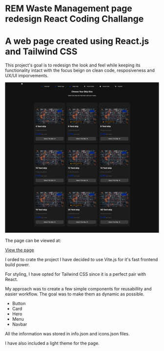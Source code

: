 # REM Waste Management page redesign React Coding Challange

# A web page created using React.js and Tailwind CSS

This project's goal is to redesign the look and feel while keeping its functionality intact with the focus beign on clean code, resposiveness and UX/UI imporvements.

<img src="page.png"></img>

The page can be viewed at:

<a href="https://react-coding-challange-nu.vercel.app/" target=_blank>View the page</a>


I orded to crate the project I have decided to use Vite.js for it's fast frontend build power.

For styling, I have opted for Tailwind CSS since it is a perfect pair with React.

My approach was to create a few simple components for reusabillity and easier workflow. The goal was to make them as dynamic as possible.

- Button
- Card
- Hero
- Menu
- Navbar

All the information was stored in info.json and icons.json files.

I have also included a light theme for the page.